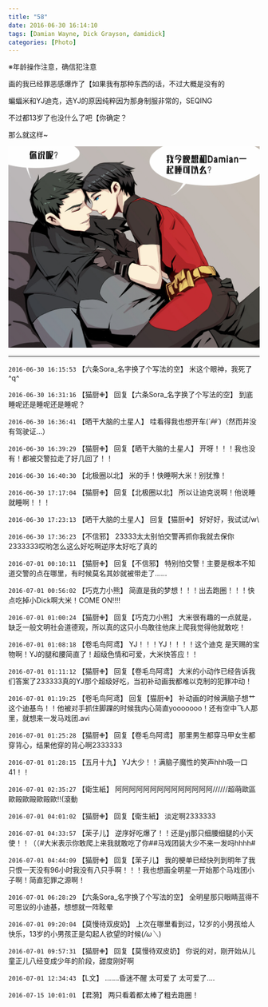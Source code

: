 ```yaml
---
title: "58"
date: 2016-06-30 16:14:10
tags: [Damian Wayne, Dick Grayson, damidick]
categories: [Photo]
---
```


<p>※年龄操作注意，确信犯注意</p> 
<p>画的我已经罪恶感爆炸了【如果我有那种东西的话，不过大概是没有的</p> 
<p>蝙蝠米和YJ迪克，选YJ的原因纯粹因为那身制服非常的，SEQING</p> 
<p>不过都13岁了也没什么了吧【你确定？</p> 
<p>那么就这样~</p>

![](https://raw.githubusercontent.com/alicewish/meowchain247/master/img_cVZNdzJtQk9JV2ZOYVFFU0hnQmo3bFNSWjByTzA0TzVHSTA2dkFGZmxuMERkcjhWMVN6SytnPT0.jpg)

---

`2016-06-30 16:15:53` 【六条Sora\_名字换了个写法的空】 米这个眼神，我死了^q^

`2016-06-30 16:31:16` 【猫厨✙】 回复【六条Sora\_名字换了个写法的空】 到底睡呢还是睡呢还是睡呢？

`2016-06-30 16:36:41` 【晒干大脑的土星人】 哇看得我也想开车(*´艸`*)（然而并没有驾驶证…）

`2016-06-30 16:39:29` 【猫厨✙】 回复【晒干大脑的土星人】 开呀！！！我也没有！都被交警拉走了好几回了！！

`2016-06-30 16:40:30` 【北极圈以北】 米的手！快睡啊大米！别犹豫！

`2016-06-30 17:17:04` 【猫厨✙】 回复【北极圈以北】 所以让迪克说啊！他说睡就睡啊！！！

`2016-06-30 17:23:13` 【晒干大脑的土星人】 回复【猫厨✙】 好好好，我试试/w\

`2016-06-30 17:36:23` 【不信邪】 23333太太别怕交警再抓你我就去保你2333333哎哟怎么这么好吃啊逆序太好吃了真的

`2016-07-01 00:10:11` 【猫厨✙】 回复【不信邪】 特别怕交警！主要是根本不知道交警的点在哪里，有时候莫名其妙就被带走了……

`2016-07-01 00:56:02` 【巧克力小熊】 简直是我的梦想！！！出去跑圈！！！快点吃掉小Dick啊大米！COME ON!!!!

`2016-07-01 01:00:24` 【猫厨✙】 回复【巧克力小熊】 大米很有趣的一点就是，缺乏一般文明社会道德观，所以真的这只小鸟敢往他床上爬我觉得他就敢吃！

`2016-07-01 01:08:18` 【卷毛鸟阿鸢】 YJ！！！YJ！！！！这个迪克 是天赐的宝物啊！YJ的腿和腰简直了！超级色情和可爱，大米快答应！！

`2016-07-01 01:11:12` 【猫厨✙】 回复【卷毛鸟阿鸢】 大米的小动作已经告诉我们答案了233333真的YJ那个超级好吃，当初补动画我都难以克制的犯罪冲动！

`2016-07-01 01:19:25` 【卷毛鸟阿鸢】 回复【猫厨✙】 补动画的时候满脑子想艹这个迪基鸟！！他被对手抓住脚踝的时候我内心简直yooooooo！还有空中飞人那里，就想来一发马戏团.avi

`2016-07-01 01:25:28` 【猫厨✙】 回复【卷毛鸟阿鸢】 那里男生都穿马甲女生都穿背心，结果他穿的背心啊2333333

`2016-07-01 01:28:15` 【五月十九】 YJ大少！！满脑子魔性的笑声hhh吸一口41！！

`2016-07-01 02:35:27` 【衛生紙】 阿阿阿阿阿阿阿阿阿阿阿阿阿阿//////超萌歐區歐毆歐毆歐毆歐!!(滾動

`2016-07-01 04:01:02` 【猫厨✙】 回复【衛生紙】 淡定啊2333333

`2016-07-01 04:33:57` 【茉子儿】 逆序好吃爆了！！还是yj那只细腰细腿的小天使！！（（#大米表示你敢爬上来我就敢吃了你##马戏团装大少不来一发吗hhhh#

`2016-07-01 04:44:09` 【猫厨✙】 回复【茉子儿】 我的梗单已经快列到明年了我只恨一天没有96小时我没有八只手啊！！！我也想画全明星一开始那个马戏团小子啊！简直犯罪之源啊！

`2016-07-01 06:28:29` 【六条Sora\_名字换了个写法的空】 全明星那只眼睛蓝得不可思议的小迪基，想想就一阵眩晕

`2016-07-01 09:20:04` 【莫慢待双皮奶】 上次在哪里看到过，12岁的小男孩给人快乐，13岁的小男孩正是勾起人欲望的时候(*/ω＼*)

`2016-07-01 09:57:31` 【猫厨✙】 回复【莫慢待双皮奶】 你说的对，刚开始从儿童正儿八经变成少年的阶段，甜度刚好啊

`2016-07-01 12:34:43` 【L文】 .......昏迷不醒 太可爱了 太可爱了....

`2016-07-15 10:01:01` 【君漪】 两只看着都太棒了粗去跑圈！
